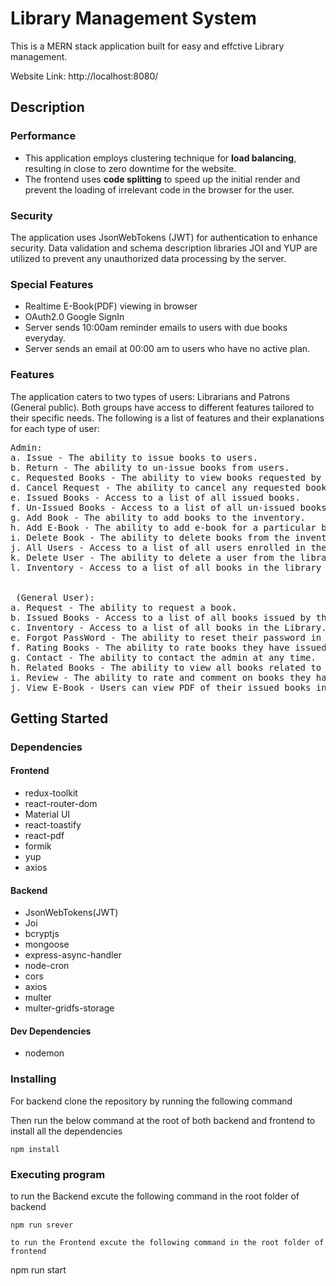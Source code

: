 # Library Management System

This is a MERN stack application built for easy and effctive Library management.

Website Link: http://localhost:8080/

## Description

### Performance
- This application employs clustering technique for **load balancing**, resulting in close to zero downtime for the website.
- The frontend uses **code splitting** to speed up the initial render and prevent the loading of irrelevant code in the browser for the user.

### Security
The application uses JsonWebTokens (JWT) for authentication to enhance security. Data validation and schema description libraries JOI and YUP are utilized to prevent any unauthorized data processing by the server.

### Special Features
- Realtime E-Book(PDF) viewing in browser
- OAuth2.0 Google SignIn
- Server sends 10:00am reminder emails to users with due books everyday.
- Server sends an email at 00:00 am to users who have no active plan.

### Features
The application caters to two types of users: Librarians and Patrons (General public). Both groups have access to different features tailored to their specific needs. The following is a list of features and their explanations for each type of user:
<pre>
Admin:
a. Issue - The ability to issue books to users.
b. Return - The ability to un-issue books from users.
c. Requested Books - The ability to view books requested by users.
d. Cancel Request - The ability to cancel any requested book.
e. Issued Books - Access to a list of all issued books.
f. Un-Issued Books - Access to a list of all un-issued books.
g. Add Book - The ability to add books to the inventory.
h. Add E-Book - The ability to add e-book for a particular book
i. Delete Book - The ability to delete books from the inventory.
j. All Users - Access to a list of all users enrolled in the library.
k. Delete User - The ability to delete a user from the library.
l. Inventory - Access to a list of all books in the library with the ability to search and filter based on various parameters.


 (General User):
a. Request - The ability to request a book.
b. Issued Books - Access to a list of all books issued by them.
c. Inventory - Access to a list of all books in the Library.
e. Forgot PassWord - The ability to reset their password in case of forgetting it.
f. Rating Books - The ability to rate books they have issued.
g. Contact - The ability to contact the admin at any time.
h. Related Books - The ability to view all books related to a specific genre.
i. Review - The ability to rate and comment on books they have issued.
j. View E-Book - Users can view PDF of their issued books in realtime
</pre>


## Getting Started

### Dependencies

#### Frontend

- redux-toolkit
- react-router-dom
- Material UI
- react-toastify
- react-pdf
- formik
- yup
- axios

#### Backend

- JsonWebTokens(JWT)
- Joi
- bcryptjs
- mongoose
- express-async-handler
- node-cron
- cors
- axios
- multer
- multer-gridfs-storage

#### Dev Dependencies

- nodemon


### Installing

For backend clone the repository by running the following command

Then run the below command at the root of both backend and frontend to install all the dependencies
```
npm install
```

### Executing program

to run the Backend excute the following command in the root folder of backend
```
npm run srever

to run the Frontend excute the following command in the root folder of frontend
```
npm run start
```